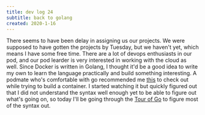 ```yaml
---
title: dev log 24
subtitle: back to golang
created: 2020-1-16
---
```


There seems to have been delay in assigning us our projects. We were supposed to have gotten the projects by Tuesday, but we haven't yet, which means I have some free time. There are a lot of devops enthusiasts in our pod, and our pod learder is very interested in working with the cloud as well. Since Docker is written in Golang, I thought it'd be a good idea to write my own to learn the language practically and build something interesting. A podmate who's comfortable with go recommended me [this](https://www.youtube.com/watch?v=Utf-A4rODH8) to check out while trying to build a container. I started watching it but quickly figured out that I did not understand the syntax well enough yet to be able to figure out what's going on, so today I'll be going through the [Tour of Go](https://tour.golang.org/list) to figure most of the syntax out.
